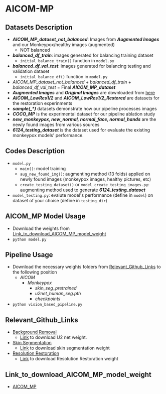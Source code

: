 # AICOM-MP


## Datasets Description
* **_AICOM_MP_dataset_not_balanced_**: Images from _**Augmented Images**_  and our Monkeypox/healthy images (augmented)
  * NOT balanced
* **_balanced_df_train_**: images generated for balancing training dataset
  * `initial_balance_train()` function in `model.py`
* **_balanced_df_val_test_**: images generated for balancing testing and validation dataset
  * `initial_balance_df()` function in `model.py`
* _AICOM_MP_dataset_not_balanced_ + _balanced_df_train_ + _balanced_df_val_test_ = Final **_AICOM_MP_dataset_**
* _**Augmented Images**_ and _**Original Images**_ are downloaded from [here](https://www.kaggle.com/datasets/nafin59/monkeypox-skin-lesion-dataset)
* **_AICOM_LowRes1/2_** and _**AICOM_LowRes1/2_Restored**_ are datasets for the restoration experinments
* _**sample(\_\*)**_ datasets demonstrate how our pipeline processes images
* _**COCO_MP**_ is the experimental dataset for our pipeline ablation study
* **_new_monkeypox, new_normal, normal_face, normal_hands_** are the newly found images from various sources
* _**6124_testing_dataset**_ is the dataset used for evaluate the existing monkeypox models' performance.
## Codes Description
* `model.py`
  * `main()`: model training
  * `aug_new_found_img()`: augmenting method (13 folds) applied on newly found images (monkeypox images, healthy pictures, etc)
  * `create_testing_dataset()` or `model_create_testing_images.py`: augmenting method used to generate _**6124_testing_dataset**_
* `model_testing.py`: evalute model's performance (define in `model`) on dataset of your choise (define in `testing_dir`)

## AICOM_MP Model Usage
* Download the weights from [Link_to_download_AICOM_MP_model_weight](#Link_to_download_AICOM_MP_model_weight)
* `python model.py`

## Pipeline Usage
* Download the necessary weights folders from [Relevant_Github_Links](#Relevant_Github_Links) to the following position
  * _AICOM_
    * _Monkeypox_
      * _skin_seg_pretrained_
      * _u2net_human_seg.pth_
      * _checkpoints_
* `python vision_based_pipeline.py`
## Relevant_Github_Links
* [Background Removal](https://github.com/xuebinqin/U-2-Net)
  * [Link](https://mcgill-my.sharepoint.com/:u:/g/personal/tianyi_yang_mail_mcgill_ca/EYQRUfCIf4RGi2YoxP8xXo8BpsJxZx_OML66KIgoWbk-2A?e=vzhXvK) to download U2 net weight.
* [Skin Segmentation](https://github.com/WillBrennan/SemanticSegmentation)
  * [Link](https://mcgill-my.sharepoint.com/:f:/g/personal/tianyi_yang_mail_mcgill_ca/EiHoyOGpCttOlkFGnEchZ80B7S6lGrTMswjL60HqU1ziew?e=hdEVuj) to download skin segmentation weight
* [Resolution Restoration](https://github.com/microsoft/Bringing-Old-Photos-Back-to-Life/tree/master/Global)
  * [Link](https://mcgill-my.sharepoint.com/:f:/g/personal/tianyi_yang_mail_mcgill_ca/EhK_pyH0tbtIl-2txR0fgm8B6BLuZM2Gphvt_g-r74tePg?e=vVhtRo) to download Resolution Restoration weight
## Link_to_download_AICOM_MP_model_weight
* [AICOM_MP](https://mcgill-my.sharepoint.com/:u:/g/personal/tianyi_yang_mail_mcgill_ca/EXjzi4AU1ytKrsvaXsZf8jMBAtKZLOpZbzv4jorjOF3BCg?e=phPJkJ)